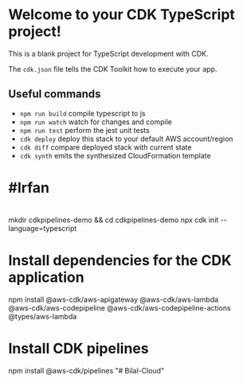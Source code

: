 # Welcome to your CDK TypeScript project!

This is a blank project for TypeScript development with CDK.

The `cdk.json` file tells the CDK Toolkit how to execute your app.

## Useful commands

 * `npm run build`   compile typescript to js
 * `npm run watch`   watch for changes and compile
 * `npm run test`    perform the jest unit tests
 * `cdk deploy`      deploy this stack to your default AWS account/region
 * `cdk diff`        compare deployed stack with current state
 * `cdk synth`       emits the synthesized CloudFormation template
# #####################
# #Irfan
# #####################
mkdir cdkpipelines-demo && cd cdkpipelines-demo
npx cdk init --language=typescript

# Install dependencies for the CDK application
npm install @aws-cdk/aws-apigateway @aws-cdk/aws-lambda \
  @aws-cdk/aws-codepipeline @aws-cdk/aws-codepipeline-actions \
  @types/aws-lambda

# Install CDK pipelines
npm install @aws-cdk/pipelines
"# Bilal-Cloud" 
